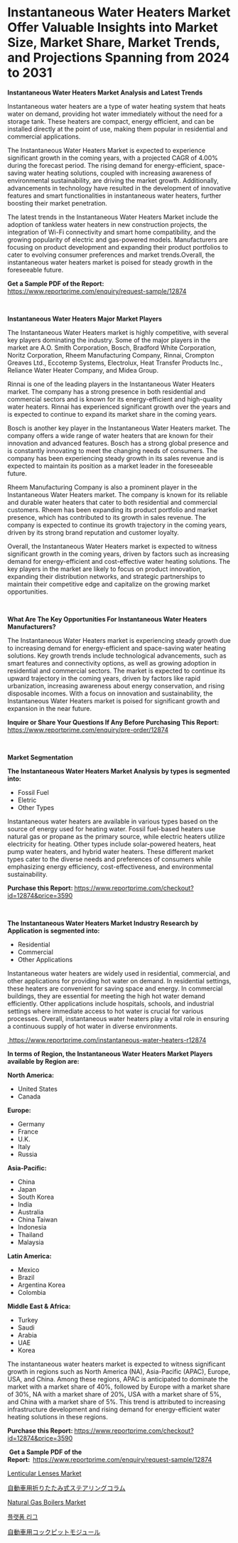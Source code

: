 <p><h1>Instantaneous Water Heaters Market Offer Valuable Insights into Market Size, Market Share, Market Trends, and Projections Spanning from 2024 to 2031</h1></p><p><strong>Instantaneous Water Heaters Market Analysis and Latest Trends</strong></p>
<p><p>Instantaneous water heaters are a type of water heating system that heats water on demand, providing hot water immediately without the need for a storage tank. These heaters are compact, energy efficient, and can be installed directly at the point of use, making them popular in residential and commercial applications.</p><p>The Instantaneous Water Heaters Market is expected to experience significant growth in the coming years, with a projected CAGR of 4.00% during the forecast period. The rising demand for energy-efficient, space-saving water heating solutions, coupled with increasing awareness of environmental sustainability, are driving the market growth. Additionally, advancements in technology have resulted in the development of innovative features and smart functionalities in instantaneous water heaters, further boosting their market penetration.</p><p>The latest trends in the Instantaneous Water Heaters Market include the adoption of tankless water heaters in new construction projects, the integration of Wi-Fi connectivity and smart home compatibility, and the growing popularity of electric and gas-powered models. Manufacturers are focusing on product development and expanding their product portfolios to cater to evolving consumer preferences and market trends.Overall, the instantaneous water heaters market is poised for steady growth in the foreseeable future.</p></p>
<p><strong>Get a Sample PDF of the Report:&nbsp;</strong> <a href="https://www.reportprime.com/enquiry/request-sample/12874">https://www.reportprime.com/enquiry/request-sample/12874</a></p>
<p>&nbsp;</p>
<p><strong>Instantaneous Water Heaters Major Market Players</strong></p>
<p><p>The Instantaneous Water Heaters market is highly competitive, with several key players dominating the industry. Some of the major players in the market are A.O. Smith Corporation, Bosch, Bradford White Corporation, Noritz Corporation, Rheem Manufacturing Company, Rinnai, Crompton Greaves Ltd., Eccotemp Systems, Electrolux, Heat Transfer Products Inc., Reliance Water Heater Company, and Midea Group.</p><p>Rinnai is one of the leading players in the Instantaneous Water Heaters market. The company has a strong presence in both residential and commercial sectors and is known for its energy-efficient and high-quality water heaters. Rinnai has experienced significant growth over the years and is expected to continue to expand its market share in the coming years.</p><p>Bosch is another key player in the Instantaneous Water Heaters market. The company offers a wide range of water heaters that are known for their innovation and advanced features. Bosch has a strong global presence and is constantly innovating to meet the changing needs of consumers. The company has been experiencing steady growth in its sales revenue and is expected to maintain its position as a market leader in the foreseeable future.</p><p>Rheem Manufacturing Company is also a prominent player in the Instantaneous Water Heaters market. The company is known for its reliable and durable water heaters that cater to both residential and commercial customers. Rheem has been expanding its product portfolio and market presence, which has contributed to its growth in sales revenue. The company is expected to continue its growth trajectory in the coming years, driven by its strong brand reputation and customer loyalty.</p><p>Overall, the Instantaneous Water Heaters market is expected to witness significant growth in the coming years, driven by factors such as increasing demand for energy-efficient and cost-effective water heating solutions. The key players in the market are likely to focus on product innovation, expanding their distribution networks, and strategic partnerships to maintain their competitive edge and capitalize on the growing market opportunities.</p></p>
<p>&nbsp;</p>
<p><strong>What Are The Key Opportunities For Instantaneous Water Heaters Manufacturers?</strong></p>
<p><p>The Instantaneous Water Heaters market is experiencing steady growth due to increasing demand for energy-efficient and space-saving water heating solutions. Key growth trends include technological advancements, such as smart features and connectivity options, as well as growing adoption in residential and commercial sectors. The market is expected to continue its upward trajectory in the coming years, driven by factors like rapid urbanization, increasing awareness about energy conservation, and rising disposable incomes. With a focus on innovation and sustainability, the Instantaneous Water Heaters market is poised for significant growth and expansion in the near future.</p></p>
<p><strong>Inquire or Share Your Questions If Any Before Purchasing This Report:</strong> <a href="https://www.reportprime.com/enquiry/pre-order/12874">https://www.reportprime.com/enquiry/pre-order/12874</a></p>
<p>&nbsp;</p>
<p><strong>Market Segmentation</strong></p>
<p><strong>The Instantaneous Water Heaters Market Analysis by types is segmented into:</strong></p>
<p><ul><li>Fossil Fuel</li><li>Eletric</li><li>Other Types</li></ul></p>
<p><p>Instantaneous water heaters are available in various types based on the source of energy used for heating water. Fossil fuel-based heaters use natural gas or propane as the primary source, while electric heaters utilize electricity for heating. Other types include solar-powered heaters, heat pump water heaters, and hybrid water heaters. These different market types cater to the diverse needs and preferences of consumers while emphasizing energy efficiency, cost-effectiveness, and environmental sustainability.</p></p>
<p><strong>Purchase this Report:&nbsp;</strong><a href="https://www.reportprime.com/checkout?id=12874&price=3590">https://www.reportprime.com/checkout?id=12874&price=3590</a></p>
<p>&nbsp;</p>
<p><strong>The Instantaneous Water Heaters Market Industry Research by Application is segmented into:</strong></p>
<p><ul><li>Residential</li><li>Commercial</li><li>Other Applications</li></ul></p>
<p><p>Instantaneous water heaters are widely used in residential, commercial, and other applications for providing hot water on demand. In residential settings, these heaters are convenient for saving space and energy. In commercial buildings, they are essential for meeting the high hot water demand efficiently. Other applications include hospitals, schools, and industrial settings where immediate access to hot water is crucial for various processes. Overall, instantaneous water heaters play a vital role in ensuring a continuous supply of hot water in diverse environments.</p></p>
<p><a href="https://www.reportprime.com/instantaneous-water-heaters-r12874">&nbsp;https://www.reportprime.com/instantaneous-water-heaters-r12874</a></p>
<p><strong>In terms of Region, the Instantaneous Water Heaters Market Players available by Region are:</strong></p>
<p>
    <p> <strong> North America: </strong>
        <ul>
            <li>United States</li>
            <li>Canada</li>
        </ul>
        </p> 
    <p> <strong> Europe: </strong>
        <ul>
            <li>Germany</li>
            <li>France</li>
            <li>U.K.</li>
            <li>Italy</li>
            <li>Russia</li>
        </ul>
        </p> 
    <p> <strong> Asia-Pacific: </strong>
        <ul>
            <li>China</li>
            <li>Japan</li>
            <li>South Korea</li>
            <li>India</li>
            <li>Australia</li>
            <li>China Taiwan</li>
            <li>Indonesia</li>
            <li>Thailand</li>
            <li>Malaysia</li>
        </ul>
        </p> 
    <p> <strong> Latin America: </strong>
        <ul>
            <li>Mexico</li>
            <li>Brazil</li>
            <li>Argentina Korea</li>
            <li>Colombia</li>
        </ul>
        </p> 
    <p> <strong> Middle East & Africa: </strong>
        <ul>
            <li>Turkey</li>
            <li>Saudi</li>
            <li>Arabia</li>
            <li>UAE</li>
            <li>Korea</li>
        </ul>
    </p>
    </p>
<p><p>The instantaneous water heaters market is expected to witness significant growth in regions such as North America (NA), Asia-Pacific (APAC), Europe, USA, and China. Among these regions, APAC is anticipated to dominate the market with a market share of 40%, followed by Europe with a market share of 30%, NA with a market share of 20%, USA with a market share of 5%, and China with a market share of 5%. This trend is attributed to increasing infrastructure development and rising demand for energy-efficient water heating solutions in these regions.</p></p>
<p><strong>Purchase this Report: </strong><a href="https://www.reportprime.com/checkout?id=12874&price=3590">https://www.reportprime.com/checkout?id=12874&price=3590</a></p>
<p>&nbsp;<strong>Get a Sample PDF of the Report:&nbsp;&nbsp;</strong><a href="https://www.reportprime.com/enquiry/request-sample/12874">https://www.reportprime.com/enquiry/request-sample/12874</a></p>
<p><strong></strong></p>
<p><p><a href="https://issuu.com/reportprime-2/docs/lenticular-lenses-market-size-2030.pptx">Lenticular Lenses Market</a></p><p><a href="https://github.com/adcxff01450218/Market-Research-Report-List-1/blob/main/861724220670.md">自動車用折りたたみ式ステアリングコラム</a></p><p><a href="https://github.com/jhcraigie/Market-Research-Report-List-2/blob/main/natural-gas-boilers-market.md">Natural Gas Boilers Market</a></p><p><a href="https://github.com/trmesnao7959541/Market-Research-Report-List-1/blob/main/574157219093.md">플랫폼 리그</a></p><p><a href="https://github.com/xnljig2898992/Market-Research-Report-List-1/blob/main/909017620669.md">自動車用コックピットモジュール</a></p></p>